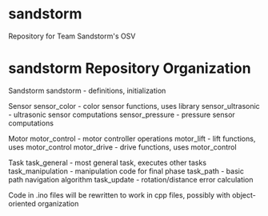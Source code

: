 # sandstorm
Repository for Team Sandstorm's OSV

# sandstorm Repository Organization

Sandstorm
sandstorm 			- definitions, initialization

Sensor
sensor_color 		- color sensor functions, uses library
sensor_ultrasonic 	- ultrasonic sensor computations
sensor_pressure 		- pressure sensor computations

Motor
motor_control		- motor controller operations
motor_lift			- lift functions, uses motor_control
motor_drive		- drive functions, uses motor_control

Task
task_general		- most general task, executes other tasks
task_manipulation	- manipulation code for final phase
task_path			- basic path navigation algorithm
task_update		- rotation/distance error calculation

Code in .ino files will be rewritten to work in cpp files, possibly with object-oriented organization